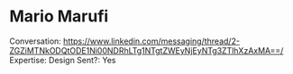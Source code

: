 # Mario Marufi

Conversation: https://www.linkedin.com/messaging/thread/2-ZGZiMTNkODQtODE1Ni00NDRhLTg1NTgtZWEyNjEyNTg3ZTlhXzAxMA==/
Expertise: Design
Sent?: Yes